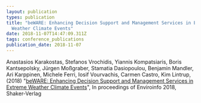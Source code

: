 ```yaml
---
layout: publication
types: publication
title: "beWARE: Enhancing Decision Support and Management Services in Extreme
  Weather Climate Events"
date: 2018-11-07T14:47:09.311Z
tags: conference_publications
publication_date: 2018-11-07
---
```

Anastasios Karakostas, Stefanos Vrochidis, Yiannis Kompatsiaris, Boris Kantsepolsky, Jürgen Moßgraber, Stamatia Dasiopoulou, Benjamin Mandler, Ari Karppinen, Michele Ferri, Iosif Vourvachis, Carmen Castro, Kim Lintrup, (2018) "[beWARE: Enhancing Decision Support and Management Services in Extreme Weather Climate Events](https://beaware-project.eu/wp-content/uploads/2018/08/factsheet_v2.pdf)", In proceedings of Enviroinfo 2018, Shaker-Verlag